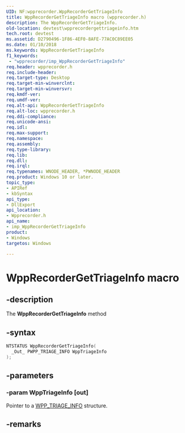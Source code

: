 ```yaml
---
UID: NF:wpprecorder.WppRecorderGetTriageInfo
title: WppRecorderGetTriageInfo macro (wpprecorder.h)
description: The WppRecorderGetTriageInfo.
old-location: devtest\wpprecordergettriageinfo.htm
tech.root: devtest
ms.assetid: D2790496-1F86-4EF0-8AFE-77AC0C89EE05
ms.date: 01/10/2018
ms.keywords: WppRecorderGetTriageInfo
f1_keywords:
 - "wpprecorder/imp_WppRecorderGetTriageInfo"
req.header: wpprecorder.h
req.include-header:
req.target-type: Desktop
req.target-min-winverclnt:
req.target-min-winversvr:
req.kmdf-ver:
req.umdf-ver:
req.alt-api: WppRecorderGetTriageInfo
req.alt-loc: wpprecorder.h
req.ddi-compliance:
req.unicode-ansi:
req.idl:
req.max-support:
req.namespace:
req.assembly:
req.type-library:
req.lib:
req.dll:
req.irql:
req.typenames: WNODE_HEADER, *PWNODE_HEADER
req.product: Windows 10 or later.
topic_type:
- APIRef
- kbSyntax
api_type:
- DllExport
api_location:
- Wpprecorder.h
api_name:
- imp_WppRecorderGetTriageInfo
product:
- Windows
targetos: Windows

---
```


# WppRecorderGetTriageInfo macro



## -description
The <b>WppRecorderGetTriageInfo</b> method



## -syntax

```cpp
NTSTATUS WppRecorderGetTriageInfo(
  _Out_ PWPP_TRIAGE_INFO WppTriageInfo
);
```


## -parameters

### -param WppTriageInfo [out]

Pointer to a <a href="..\wpprecorder\ns-wpprecorder-_wpp_triage_info.md">WPP_TRIAGE_INFO</a> structure.


## -remarks
